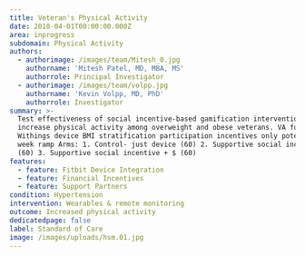 ```yaml
---
title: Veteran's Physical Activity
date: 2018-04-01T00:00:00.000Z
area: inprogress
subdomain: Physical Activity
authors:
  - authorimage: /images/team/Mitesh_0.jpg
    authorname: 'Mitesh Patel, MD, MBA, MS'
    authorrole: Principal Investigator
  - authorimage: /images/team/volpp.jpg
    authorname: 'Kevin Volpp, MD, PhD'
    authorrole: Investigator
summary: >-
  Test effectiveness of social incentive-based gamification intervention to
  increase physical activity among overweight and obese veterans. VA funding
  Withings device BMI stratification participation incentives only potentially 4
  week ramp Arms: 1. Control- just device (60) 2. Supportive social incentive
  (60) 3. Supportive social incentive + $ (60)
features:
  - feature: Fitbit Device Integration
  - feature: Financial Incentives
  - feature: Support Partners
condition: Hypertension
intervention: Wearables & remote monitoring
outcome: Increased physical activity
dedicatedpage: false
label: Standard of Care 
image: /images/uploads/hsm.01.jpg
---
```


